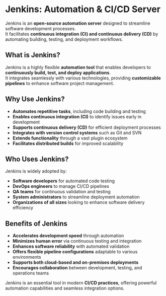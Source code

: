 # Jenkins: Automation & CI/CD Server  

Jenkins is an **open-source automation server** designed to streamline software development processes.  
It facilitates **continuous integration (CI) and continuous delivery (CD)** by automating building, testing, and deployment workflows.

## What is Jenkins?  
Jenkins is a highly flexible **automation tool** that enables developers to **continuously build, test, and deploy applications**.  
It integrates seamlessly with various technologies, providing **customizable pipelines** to enhance software project management.

## Why Use Jenkins?  
- **Automates repetitive tasks**, including code building and testing  
- **Enables continuous integration (CI)** to identify issues early in development  
- **Supports continuous delivery (CD)** for efficient deployment processes  
- **Integrates with version control systems** such as Git and SVN  
- **Extends functionality** through a vast plugin ecosystem  
- **Facilitates distributed builds** for improved scalability  

## Who Uses Jenkins?  
Jenkins is widely adopted by:  
- **Software developers** for automated code testing  
- **DevOps engineers** to manage CI/CD pipelines  
- **QA teams** for continuous validation and testing  
- **System administrators** to streamline deployment automation  
- **Organizations of all sizes** looking to enhance software delivery efficiency  

## Benefits of Jenkins  
- **Accelerates development speed** through automation  
- **Minimizes human error** via continuous testing and integration  
- **Enhances software reliability** with automated validation  
- **Offers flexible pipeline configurations** adaptable to various environments  
- **Supports both cloud-based and on-premises deployments**  
- **Encourages collaboration** between development, testing, and operations teams  

Jenkins is an essential tool in modern **CI/CD practices**, offering powerful automation capabilities and seamless integration options.